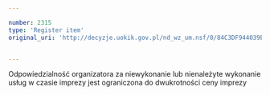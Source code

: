 ```yaml
---

number: 2315
type: 'Register item'
original_uri: 'http://decyzje.uokik.gov.pl/nd_wz_um.nsf/0/84C3DF944039EE4CC12578AB00356D41?OpenDocument'


---
```


Odpowiedzialność organizatora za niewykonanie lub nienależyte wykonanie usług w czasie imprezy jest ograniczona do dwukrotności ceny imprezy
